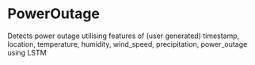 # PowerOutage
Detects power outage utilising features of (user generated) timestamp, location, temperature, humidity, wind_speed, precipitation, power_outage using LSTM
